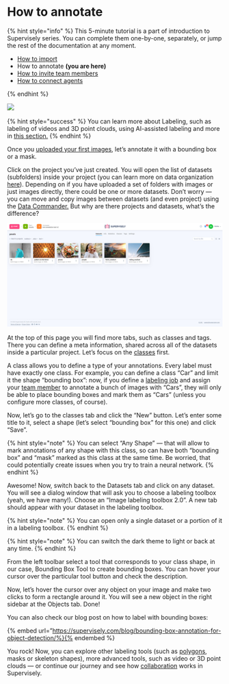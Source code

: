 #  How to annotate

{% hint style="info" %}
This 5-minute tutorial is a part of introduction to Supervisely series. You can complete them one-by-one, separately, or jump the rest of the documentation at any moment.

- [How to import](How-to-import.md)
- How to annotate **(you are here)**
- [How to invite team members](Invite-member.md)
- [How to connect agents](connect-your-computer/README.md)

{% endhint %}

![](getting-start-labeling.gif)

{% hint style="success" %}
You can learn more about Labeling, such as labeling of videos and 3D point clouds, using AI-assisted labeling and more in [this section.](../labeling/Labeling-toolbox.md)
{% endhint %}

Once you [uploaded your first images](How-to-import.md), let’s annotate it with a bounding box or a mask.

Click on the project you’ve just created. You will open the list of datasets (subfolders) inside your project (you can learn more on data organization [here](../data-organization/overview.md)). Depending on if you have uploaded a set of folders with images or just images directly, there could be one or more datasets. Don’t worry — you can move and copy images between datasets (and even project) using the [Data Commander.](../data-organization/data-commander/README.md) But why are there projects and datasets, what’s the difference?

![](datasets.png)

At the top of this page you will find more tabs, such as classes and tags. There you can define a meta information, shared across all of the datasets inside a particular project. Let’s focus on the [classes](../data-organization/project/classes/classes.md) first.

A class allows you to define a type of your annotations. Every label must have exactly one class. For example, you can define a class “Car” and limit it the shape “bounding box”: now, if you define a [labeling job](../labeling/jobs/README.md) and assign your [team member](../collaboration/members.md) to annotate a bunch of images with “Cars”, they will only be able to place bounding boxes and mark them as “Cars” (unless you configure more classes, of course).

Now, let’s go to the classes tab and click the “New” button. Let’s enter some title to it, select a shape (let’s select “bounding box” for this one) and click “Save”.

{% hint style="note" %}
You can select “Any Shape” — that will allow to mark annotations of any shape with this class, so can have both “bounding box” and “mask” marked as this class at the same time. Be worried, that could potentially create issues when you try to train a neural network.
{% endhint %}

Awesome! Now, switch back to the Datasets tab and click on any dataset. You will see a dialog window that will ask you to choose a labeling toolbox (yeah, we have many!). Choose an “Image labeling toolbox 2.0”. A new tab should appear with your dataset in the labeling toolbox.

{% hint style="note" %}
You can open only a single dataset or a portion of it in a labeling toolbox.
{% endhint %}

{% hint style="note" %}
You can switch the dark theme to light or back at any time.
{% endhint %}

From the left toolbar select a tool that corresponds to your class shape, in our case, Bounding Box Tool to create bounding boxes. You can hover your cursor over the particular tool button and check the description.

Now, let’s hover the cursor over any object on your image and make two clicks to form a rectangle around it. You will see a new object in the right sidebar at the Objects tab. Done!

You can also check our blog post on how to label with bounding boxes:


{% embed url=”https://supervisely.com/blog/bounding-box-annotation-for-object-detection/%}{% endembed %} 

You rock! Now, you can explore other labeling tools (such as [polygons](https://supervisely.com/blog/how-to-use-polygon-anotation-tool-for-image-segmentation/), masks or skeleton shapes), more advanced tools, such as video or 3D point clouds — or continue our journey and see how [collaboration](../collaboration/members.md) works in Supervisely.
